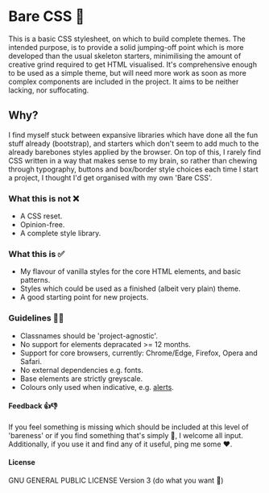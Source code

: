 # Bare CSS 🍑

This is a basic CSS stylesheet, on which to build complete themes. The intended purpose, is to provide a solid jumping-off point which is more developed than the usual skeleton starters, minimilising the amount of creative grind required to get HTML visualised. It's comprehensive enough to be used as a simple theme, but will need more work as soon as more complex components are included in the project. It aims to be neither lacking, nor suffocating.

## Why?

I find myself stuck between expansive libraries which have done all the fun stuff already (bootstrap), and starters which don't seem to add much to the already barebones styles applied by the browser. On top of this, I rarely find CSS written in a way that makes sense to my brain, so rather than chewing through typography, buttons and box/border style choices each time I start a project, I thought I'd get organised with my own 'Bare CSS'.

### What this is not ❌
 - A CSS reset.
 - Opinion-free.
 - A complete style library.

### What this is ✅
 - My flavour of vanilla styles for the core HTML elements, and basic patterns.
 - Styles which could be used as a finished (albeit very plain) theme.
 - A good starting point for new projects.

### Guidelines 👮‍♂
 - Classnames should be 'project-agnostic'.
 - No support for elements depracated >= 12 months.
 - Support for core browsers, currently: Chrome/Edge, Firefox, Opera and Safari.
 - No external dependencies e.g. fonts.
 - Base elements are strictly greyscale.
 - Colours only used when indicative, e.g. [alerts](http://www-db.deis.unibo.it/courses/TW/DOCS/w3schools/w3css/w3css_alerts.asp.html).

#### Feedback 👍👎
If you feel something is missing which should be included at this level of 'bareness' or if you find something that's simply 💩, I welcome all input. Additionally, if you use it and find any of it useful, ping me some ❤.

#### License
GNU GENERAL PUBLIC LICENSE Version 3
(do what you want 🙂)
